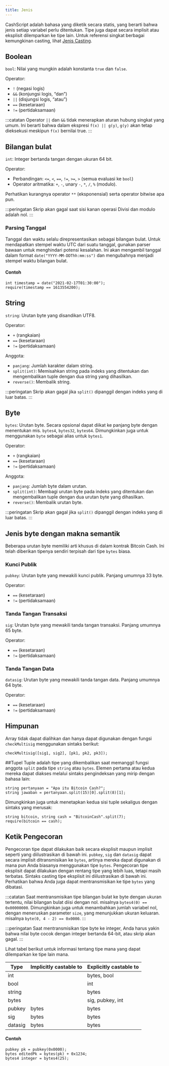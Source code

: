 ```yaml
---
title: Jenis
---
```


CashScript adalah bahasa yang diketik secara statis, yang berarti bahwa jenis setiap variabel perlu ditentukan. Tipe juga dapat secara implisit atau eksplisit dilemparkan ke tipe lain. Untuk referensi singkat berbagai kemungkinan casting, lihat [Jenis Casting](#type-casting).

## Boolean
`bool`: Nilai yang mungkin adalah konstanta `true` dan `false`.

Operator:

- `!` (negasi logis)
- `&&` (konjungsi logis, “dan”)
- `||` (disjungsi logis, “atau”)
- `==` (kesetaraan)
- `!=` (pertidaksamaan)

:::catatan
Operator `||` dan `&&` tidak menerapkan aturan hubung singkat yang umum. Ini berarti bahwa dalam ekspresi `f(x) || g(y)`, `g(y)` akan tetap dieksekusi meskipun `f(x)` bernilai true.
:::

## Bilangan bulat
`int`: Integer bertanda tangan dengan ukuran 64 bit.

Operator:

- Perbandingan: `<=`, `<`, `==`, `!=`, `>=`, `>` (semua evaluasi ke `bool`)
- Operator aritmatika: `+`, `-`, unary `-`, `*`, `/`, `%` (modulo).

Perhatikan kurangnya operator `**` (eksponensial) serta operator bitwise apa pun.

:::peringatan
Skrip akan gagal saat sisi kanan operasi Divisi dan modulo adalah nol.
:::

### Parsing Tanggal
Tanggal dan waktu selalu direpresentasikan sebagai bilangan bulat. Untuk mendapatkan stempel waktu UTC dari suatu tanggal, gunakan parser bawaan untuk menghindari potensi kesalahan. Ini akan mengambil tanggal dalam format `date("YYYY-MM-DDThh:mm:ss")` dan mengubahnya menjadi stempel waktu bilangan bulat.

#### Contoh

```solidity
int timestamp = date("2021-02-17T01:30:00");
require(timestamp == 1613554200);
```


## String
`string`: Urutan byte yang disandikan UTF8.

Operator:

- `+` (rangkaian)
- `==` (kesetaraan)
- `!=` (pertidaksamaan)

Anggota:

- `panjang`: Jumlah karakter dalam string.
- `split(int)`: Memisahkan string pada indeks yang ditentukan dan mengembalikan tuple dengan dua string yang dihasilkan.
- `reverse()`: Membalik string.

:::peringatan
Skrip akan gagal jika `split()` dipanggil dengan indeks yang di luar batas.
:::

## Byte
`bytes`: Urutan byte. Secara opsional dapat diikat ke panjang byte dengan menentukan mis. `bytes4`, `bytes32`, `bytes64`. Dimungkinkan juga untuk menggunakan `byte` sebagai alias untuk `bytes1`.

Operator:

- `+` (rangkaian)
- `==` (kesetaraan)
- `!=` (pertidaksamaan)

Anggota:

- `panjang`: Jumlah byte dalam urutan.
- `split(int)`: Membagi urutan byte pada indeks yang ditentukan dan mengembalikan tuple dengan dua urutan byte yang dihasilkan.
- `reverse()`: Membalik urutan byte.

:::peringatan
Skrip akan gagal jika `split()` dipanggil dengan indeks yang di luar batas.
:::

## Jenis byte dengan makna semantik
Beberapa urutan byte memiliki arti khusus di dalam kontrak Bitcoin Cash. Ini telah diberikan tipenya sendiri terpisah dari tipe `bytes` biasa.

### Kunci Publik
`pubkey`: Urutan byte yang mewakili kunci publik. Panjang umumnya 33 byte.

Operator:

- `==` (kesetaraan)
- `!=` (pertidaksamaan)

### Tanda Tangan Transaksi
`sig`: Urutan byte yang mewakili tanda tangan transaksi. Panjang umumnya 65 byte.

Operator:

- `==` (kesetaraan)
- `!=` (pertidaksamaan)

### Tanda Tangan Data
`datasig`: Urutan byte yang mewakili tanda tangan data. Panjang umumnya 64 byte.

Operator:

- `==` (kesetaraan)
- `!=` (pertidaksamaan)

## Himpunan
Array tidak dapat dialihkan dan hanya dapat digunakan dengan fungsi `checkMultisig` menggunakan sintaks berikut:

``` soliditas
checkMultisig([sig1, sig2], [pk1, pk2, pk3]);
```

##Tupel
Tuple adalah tipe yang dikembalikan saat memanggil fungsi anggota `split` pada tipe `string` atau `bytes`. Elemen pertama atau kedua mereka dapat diakses melalui sintaks pengindeksan yang mirip dengan bahasa lain:

``` soliditas
string pertanyaan = "Apa itu Bitcoin Cash?";
string jawaban = pertanyaan.split(15)[0].split(8)[1];
```

Dimungkinkan juga untuk menetapkan kedua sisi tuple sekaligus dengan sintaks yang merusak:

```solidity
string bitcoin, string cash = "BitcoinCash".split(7);
require(bitcoin == cash);
```

## Ketik Pengecoran
Pengecoran tipe dapat dilakukan baik secara eksplisit maupun implisit seperti yang diilustrasikan di bawah ini. `pubkey`, `sig` dan `datasig` dapat secara implisit ditransmisikan ke `bytes`, artinya mereka dapat digunakan di mana pun Anda biasanya menggunakan tipe `bytes`. Pengecoran tipe eksplisit dapat dilakukan dengan rentang tipe yang lebih luas, tetapi masih terbatas. Sintaks casting tipe eksplisit ini diilustrasikan di bawah ini. Perhatikan bahwa Anda juga dapat mentransmisikan ke tipe `bytes` yang dibatasi.

:::catatan
Saat mentransmisikan tipe bilangan bulat ke byte dengan ukuran tertentu, nilai bilangan bulat diisi dengan nol. misalnya `bytes4(0) == 0x00000000`. Dimungkinkan juga untuk menambahkan jumlah variabel nol, dengan meneruskan parameter `size`, yang menunjukkan ukuran keluaran. misalnya `byte(0, 4 - 2) == 0x0000`.
:::

:::peringatan
Saat mentransmisikan tipe byte ke integer, Anda harus yakin bahwa nilai byte cocok dengan integer bertanda 64-bit, atau skrip akan gagal.
:::

Lihat tabel berikut untuk informasi tentang tipe mana yang dapat dilemparkan ke tipe lain mana.

| Type    | Implicitly castable to | Explicitly castable to             |
| ------- | ---------------------- | ---------------------------------- |
| int     |                        | bytes, bool                        |
| bool    |                        | int                                |
| string  |                        | bytes                              |
| bytes   |                        | sig, pubkey, int                   |
| pubkey  | bytes                  | bytes                              |
| sig     | bytes                  | bytes                              |
| datasig | bytes                  | bytes                              |

#### Contoh
```solidity
pubkey pk = pubkey(0x0000);
bytes editedPk = bytes(pk) + 0x1234;
bytes4 integer = bytes4(25);
```
